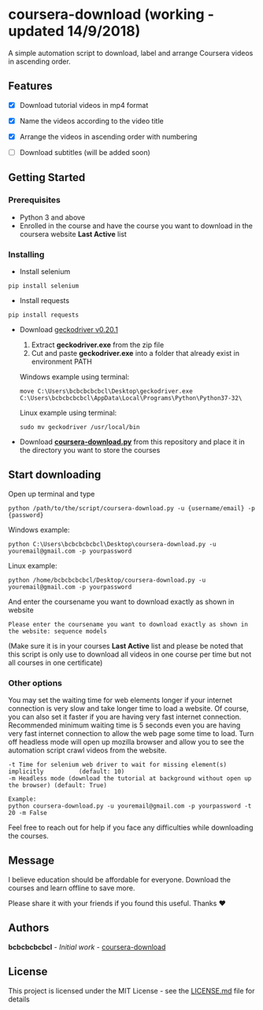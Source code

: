 # coursera-download (working - updated 14/9/2018)

A simple automation script to download, label and arrange Coursera videos in ascending order.



## Features
- [x] Download tutorial videos in mp4 format
- [x] Name the videos according to the video title
- [x] Arrange the videos in ascending order with numbering
- [ ] Download subtitles (will be added soon)



## Getting Started
### Prerequisites
- Python 3 and above
- Enrolled in the course and have the course you want to download in the coursera website **Last Active** list


### Installing

- Install selenium
```
pip install selenium
```

- Install requests
```
pip install requests
```

- Download [geckodriver v0.20.1](https://github.com/mozilla/geckodriver/releases/tag/v0.20.1)
  1. Extract **geckodriver.exe** from the zip file
  2. Cut and paste **geckodriver.exe** into a folder that already exist in environment PATH
  
  Windows example using terminal:
  ```
  move C:\Users\bcbcbcbcbcl\Desktop\geckodriver.exe C:\Users\bcbcbcbcbcl\AppData\Local\Programs\Python\Python37-32\
  ```
  
  Linux example using terminal:
  ```
  sudo mv geckodriver /usr/local/bin
  ```

- Download [**coursera-download.py**](coursera-download.py) from this repository and place it in the directory you want to store the courses



## Start downloading

Open up terminal and type
```
python /path/to/the/script/coursera-download.py -u {username/email} -p {password}
```

Windows example:
```
python C:\Users\bcbcbcbcbcl\Desktop\coursera-download.py -u youremail@gmail.com -p yourpassword
```

Linux example:
```
python /home/bcbcbcbcbcl/Desktop/coursera-download.py -u youremail@gmail.com -p yourpassword
```


And enter the coursename you want to download exactly as shown in website
```
Please enter the coursename you want to download exactly as shown in the website: sequence models
```
(Make sure it is in your courses **Last Active** list and please be noted that this script is only use to download all videos in one course per time but not all courses in one certificate)


### Other options
You may set the waiting time for web elements longer if your internet connection is very slow and take longer time to load a website. Of course, you can also set it faster if you are having very fast internet connection. Recommended minimum waiting time is 5 seconds even you are having very fast internet connection to allow the web page some time to load. Turn off headless mode will open up mozilla browser and allow you to see the automation script crawl videos from the website.

```
-t Time for selenium web driver to wait for missing element(s) implicitly          (default: 10)
-m Headless mode (download the tutorial at background without open up the browser) (default: True)

Example:
python coursera-download.py -u youremail@gmail.com -p yourpassword -t 20 -m False
```

Feel free to reach out for help if you face any difficulties while downloading the courses.



## Message
I believe education should be affordable for everyone. Download the courses and learn offline to save more.

Please share it with your friends if you found this useful. Thanks :heart:



## Authors

**bcbcbcbcbcl** - *Initial work* - [coursera-download](https://github.com/bcbcbcbcbcl)



## License

This project is licensed under the MIT License - see the [LICENSE.md](LICENSE.md) file for details

